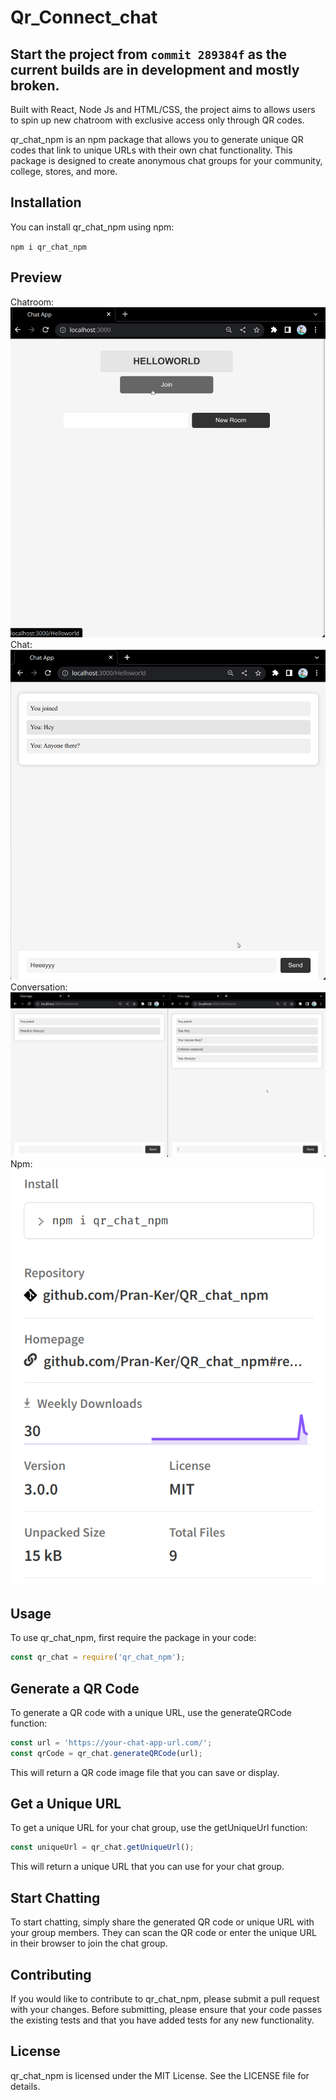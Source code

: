 # Qr_Connect_chat

## Start the project from `commit 289384f` as the current builds are in development and mostly broken.

Built with React, Node Js and HTML/CSS, the project aims to allows users to spin up new chatroom with exclusive access only through QR codes. 

qr_chat_npm is an npm package that allows you to generate unique QR codes that link to unique URLs with their own chat functionality. This package is designed to create anonymous chat groups for your community, college, stores, and more.

## Installation

You can install qr_chat_npm using npm:

`npm i qr_chat_npm`

## Preview

Chatroom:
![Alt text](/screenshot/ss1.png?raw=true "Chatroom")
Chat:
![Alt text](/screenshot/ss2.png?raw=true "Chat")
Conversation:
![Alt text](/screenshot/ss3.png?raw=true "Multiple User")
Npm:
![Alt text](/screenshot/ss4.png?raw=true "Chatroom")

## Usage

To use qr_chat_npm, first require the package in your code:

```javascript
const qr_chat = require('qr_chat_npm');

```
## Generate a QR Code 
To generate a QR code with a unique URL, use the generateQRCode function:

```javascript
const url = 'https://your-chat-app-url.com/';
const qrCode = qr_chat.generateQRCode(url);
```
This will return a QR code image file that you can save or display.

## Get a Unique URL
To get a unique URL for your chat group, use the getUniqueUrl function:

```javascript
const uniqueUrl = qr_chat.getUniqueUrl();
```

This will return a unique URL that you can use for your chat group.

## Start Chatting
To start chatting, simply share the generated QR code or unique URL with your group members. They can scan the QR code or enter the unique URL in their browser to join the chat group.

## Contributing
If you would like to contribute to qr_chat_npm, please submit a pull request with your changes. Before submitting, please ensure that your code passes the existing tests and that you have added tests for any new functionality.

## License
qr_chat_npm is licensed under the MIT License. See the LICENSE file for details.
